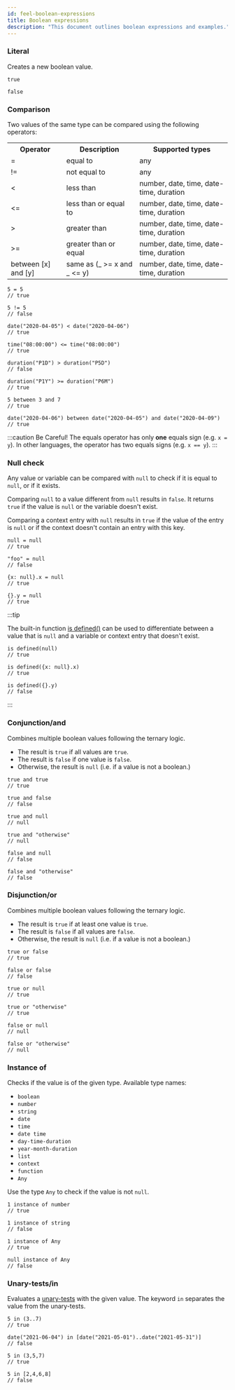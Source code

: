 ```yaml
---
id: feel-boolean-expressions
title: Boolean expressions
description: "This document outlines boolean expressions and examples."
---
```


### Literal

Creates a new boolean value.

```feel
true

false
```

### Comparison

Two values of the same type can be compared using the following operators:

<table>
  <tr>
    <th>Operator</th>
    <th>Description</th>
    <th>Supported types</th>
  </tr>

  <tr>
    <td>=</td>
    <td>equal to</td>
    <td>any</td>
  </tr>

  <tr>
    <td>!=</td>
    <td>not equal to</td>
    <td>any</td>
  </tr>

  <tr>
    <td>&lt;</td>
    <td>less than</td>
    <td>number, date, time, date-time, duration</td>
  </tr>

  <tr>
    <td>&lt;=</td>
    <td>less than or equal to</td>
    <td>number, date, time, date-time, duration</td>
  </tr>

  <tr>
    <td>&gt;</td>
    <td>greater than</td>
    <td>number, date, time, date-time, duration</td>
  </tr>

  <tr>
    <td>&gt;=</td>
    <td>greater than or equal</td>
    <td>number, date, time, date-time, duration</td>
  </tr>

  <tr>
    <td>between [x] and [y]</td>
    <td>same as (_ &gt;= x and _ &lt;= y)</td>
    <td>number, date, time, date-time, duration</td>
  </tr>

</table>

```feel
5 = 5
// true

5 != 5
// false

date("2020-04-05") < date("2020-04-06")
// true

time("08:00:00") <= time("08:00:00")
// true

duration("P1D") > duration("P5D")
// false

duration("P1Y") >= duration("P6M")
// true

5 between 3 and 7
// true

date("2020-04-06") between date("2020-04-05") and date("2020-04-09")
// true
```

:::caution Be Careful!
The equals operator has only **one** equals sign (e.g. `x = y`). In other languages, the operator has two equals signs (e.g. `x == y`).
:::

### Null check

Any value or variable can be compared with `null` to check if it is equal to `null`, or if it exists.

Comparing `null` to a value different from `null` results in `false`. It returns `true` if the
value is `null` or the variable doesn't exist.

Comparing a context entry with `null` results in `true` if the value of the entry is `null` or if
the context doesn't contain an entry with this key.

```feel
null = null
// true

"foo" = null
// false

{x: null}.x = null
// true

{}.y = null
// true
```

:::tip

The built-in
function [is defined()](../builtin-functions/feel-built-in-functions-boolean.md#is-defined) can be
used to differentiate between a value that is `null` and a variable or context entry that doesn't
exist.

```feel
is defined(null)
// true

is defined({x: null}.x)
// true

is defined({}.y)
// false
```

:::

### Conjunction/and

Combines multiple boolean values following the ternary logic.

- The result is `true` if all values are `true`.
- The result is `false` if one value is `false`.
- Otherwise, the result is `null` (i.e. if a value is not a boolean.)

```feel
true and true
// true

true and false
// false

true and null
// null

true and "otherwise"
// null

false and null
// false

false and "otherwise"
// false
```

### Disjunction/or

Combines multiple boolean values following the ternary logic.

- The result is `true` if at least one value is `true`.
- The result is `false` if all values are `false`.
- Otherwise, the result is `null` (i.e. if a value is not a boolean.)

```feel
true or false
// true

false or false
// false

true or null
// true

true or "otherwise"
// true

false or null
// null

false or "otherwise"
// null
```

### Instance of

Checks if the value is of the given type. Available type names:

- `boolean`
- `number`
- `string`
- `date`
- `time`
- `date time`
- `day-time-duration`
- `year-month-duration`
- `list`
- `context`
- `function`
- `Any`

Use the type `Any` to check if the value is not `null`.

```feel
1 instance of number
// true

1 instance of string
// false

1 instance of Any
// true

null instance of Any
// false
```

### Unary-tests/in

Evaluates a [unary-tests](/docs/bpmn-dmn/feel/language-guide/feel-unary-tests) with the given value. The keyword `in` separates the value from the unary-tests.

```feel
5 in (3..7)
// true

date("2021-06-04") in [date("2021-05-01")..date("2021-05-31")]
// false

5 in (3,5,7)
// true

5 in [2,4,6,8]
// false
```
